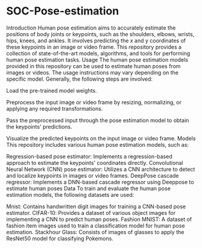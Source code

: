 # SOC-Pose-estimation
Introduction
Human pose estimation aims to accurately estimate the positions of body joints or keypoints, such as the shoulders, elbows, wrists, hips, knees, and ankles. It involves predicting the x and y coordinates of these keypoints in an image or video frame. This repository provides a collection of state-of-the-art models, algorithms, and tools for performing human pose estimation tasks.
Usage
The human pose estimation models provided in this repository can be used to estimate human poses from images or videos. The usage instructions may vary depending on the specific model. Generally, the following steps are involved:

Load the pre-trained model weights.

Preprocess the input image or video frame by resizing, normalizing, or applying any required transformations.

Pass the preprocessed input through the pose estimation model to obtain the keypoints' predictions.

Visualize the predicted keypoints on the input image or video frame.
Models
This repository includes various human pose estimation models, such as:

Regression-based pose estimator: Implements a regression-based approach to estimate the keypoints' coordinates directly.
Convolutional Neural Network (CNN) pose estimator: Utilizes a CNN architecture to detect and localize keypoints in images or video frames.
DeepPose cascade regressor: Implements a DNN-based cascade regressor using Deeppose to estimate human poses
Data
To train and evaluate the human pose estimation models, the following datasets are used:

Mnist: Contains handwritten digit images for training a CNN-based pose estimator.
CIFAR-10: Provides a dataset of various object images for implementing a CNN to predict human poses.
Fashion MNIST: A dataset of fashion item images used to train a classification model for human pose estimation.
Stackhour Glass: Consists of images of glasses to apply the ResNet50 model for classifying Pokemons.
